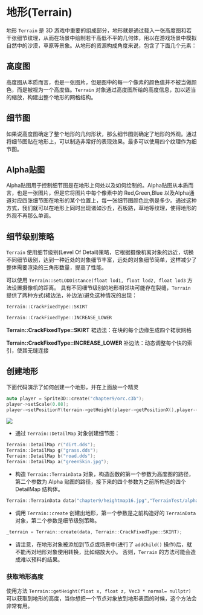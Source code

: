 # 地形(Terrain)

地形 `Terrain` 是 3D 游戏中重要的组成部分，地形就是通过载入一张高度图和若干张细节纹理，从而在场景中绘制若干高低不平的几何体，用以在游戏场景中模拟自然中的沙漠，草原等景象。从地形的资源构成角度来说，包含了下面几个元素：

## 高度图

高度图从本质而言，也是一张图片，但是图中的每一个像素的颜色值并不被当做颜色，而是被视为一个高度值。`Terrain` 对象通过高度图所给的高度信息，加以适当的缩放，构建出整个地形的网格结构。

## 细节图

如果说高度图确定了整个地形的几何形状，那么细节图则确定了地形的外观。通过将细节图贴在地形上，可以制造非常好的表现效果。最多可以使用四个纹理作为细节图。

## Alpha贴图

Alpha贴图用于控制细节图是在地形上何处以及如何绘制的。Alpha贴图从本质而言，也是一张图片，但是它将图片中每个像素中的 Red,Green,Blue 以及Alpha通道对应四张细节图在地形的某个位置上，每一张细节图颜色比例是多少。通过这种方式，我们就可以在地形上同时出现诸如沙丘，石板路，草地等纹理，使得地形的外观不再那么单调。

## 细节级别策略

`Terrain` 使用细节级别(Level Of Detail)策略，它根据摄像机离对象的远近，切换不同细节级别，达到一种近处的对象细节丰富，远处的对象细节简单，这样减少了整体需要渲染的三角形数量，提高了性能。

可以使用 `Terrain::setLODDistance(float lod1, float lod2, float lod3` 方法设置摄像机的距离。 具有不同细节级别的地形相邻块可能存在裂缝，`Terrain` 提供了两种方式(裙边法，补边法)避免这种情况的出现：

```cpp
Terrain::CrackFixedType::SKIRT

Terrain::CrackFixedType::INCREASE_LOWER
```

__Terrain::CrackFixedType::SKIRT__ 裙边法：在块的每个边缘生成四个裙状网格

__Terrain::CrackFixedType::INCREASE_LOWER__ 补边法：动态调整每个快的索引，使其无缝连接

## 创建地形

下面代码演示了如何创建一个地形，并在上面放一个精灵

```cpp
auto player = Sprite3D::create("chapter9/orc.c3b");
player->setScale(0.08);
player->setPositionY(terrain->getHeight(player->getPositionX(),player->getPositionZ()));
```

![](../../en/3d/3d-img/9_10.png)

* 通过 `Terrain::DetailMap` 对象创建细节图：

```cpp
Terrain::DetailMap r("dirt.dds");
Terrain::DetailMap g("grass.dds");
Terrain::DetailMap b("road.dds");
Terrain::DetailMap a("greenSkin.jpg");
```

* 构造 `Terrain::TerrainData` 对象，构造函数的第一个参数为高度图的路径，第二个参数为 Alpha 贴图的路径，接下来的四个参数为之前所构造的四个 DetailMap 结构体。

```cpp
Terrain::TerrainData data("chapter9/heightmap16.jpg","TerrainTest/alphamap.png", r, g, b, a);
```

* 调用 `Terrain::create` 创建出地形，第一个参数是之前构造好的 `TerrainData` 对象，第二个参数是细节级别策略。

```cpp
_terrain = Terrain::create(data, Terrain::CrackFixedType::SKIRT);
```

* 请注意，在地形对象被添加到节点或场景中(进行了 `addChild()` 操作)后，就不能再对地形对象使用转换，比如缩放大小。 否则，`Terrain` 的方法可能会造成难以预料的结果。

### 获取地形高度

使用方法 `Terrain::getHeight(float x, float z, Vec3 * normal= nullptr)` 可以获取到地形的高度，当你想把一个节点对象放到地形表面的时候，这个方法会非常有用。
